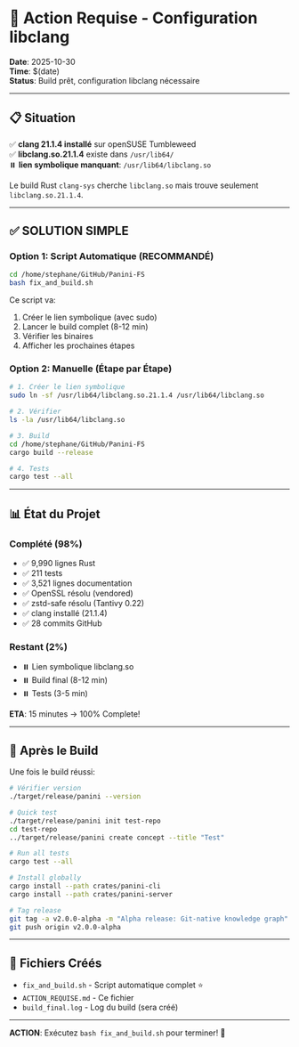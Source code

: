 # 🔧 Action Requise - Configuration libclang

**Date**: 2025-10-30  
**Time**: $(date)  
**Status**: Build prêt, configuration libclang nécessaire

---

## 📋 Situation

✅ **clang 21.1.4 installé** sur openSUSE Tumbleweed  
✅ **libclang.so.21.1.4** existe dans `/usr/lib64/`  
⏸️ **lien symbolique manquant**: `/usr/lib64/libclang.so`

Le build Rust `clang-sys` cherche `libclang.so` mais trouve seulement `libclang.so.21.1.4`.

---

## ✅ SOLUTION SIMPLE

### Option 1: Script Automatique (RECOMMANDÉ)

```bash
cd /home/stephane/GitHub/Panini-FS
bash fix_and_build.sh
```

Ce script va:
1. Créer le lien symbolique (avec sudo)
2. Lancer le build complet (8-12 min)
3. Vérifier les binaires
4. Afficher les prochaines étapes

### Option 2: Manuelle (Étape par Étape)

```bash
# 1. Créer le lien symbolique
sudo ln -sf /usr/lib64/libclang.so.21.1.4 /usr/lib64/libclang.so

# 2. Vérifier
ls -la /usr/lib64/libclang.so

# 3. Build
cd /home/stephane/GitHub/Panini-FS
cargo build --release

# 4. Tests
cargo test --all
```

---

## 📊 État du Projet

### Complété (98%)

- ✅ 9,990 lignes Rust
- ✅ 211 tests
- ✅ 3,521 lignes documentation
- ✅ OpenSSL résolu (vendored)
- ✅ zstd-safe résolu (Tantivy 0.22)
- ✅ clang installé (21.1.4)
- ✅ 28 commits GitHub

### Restant (2%)

- ⏸️ Lien symbolique libclang.so
- ⏸️ Build final (8-12 min)
- ⏸️ Tests (3-5 min)

**ETA**: 15 minutes → 100% Complete!

---

## 🎯 Après le Build

Une fois le build réussi:

```bash
# Vérifier version
./target/release/panini --version

# Quick test
./target/release/panini init test-repo
cd test-repo
../target/release/panini create concept --title "Test"

# Run all tests
cargo test --all

# Install globally
cargo install --path crates/panini-cli
cargo install --path crates/panini-server

# Tag release
git tag -a v2.0.0-alpha -m "Alpha release: Git-native knowledge graph"
git push origin v2.0.0-alpha
```

---

## 📁 Fichiers Créés

- `fix_and_build.sh` - Script automatique complet ⭐
- `ACTION_REQUISE.md` - Ce fichier
- `build_final.log` - Log du build (sera créé)

---

**ACTION**: Exécutez `bash fix_and_build.sh` pour terminer! 🚀
